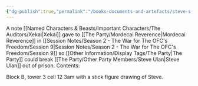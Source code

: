 ```yaml
---
{"dg-publish":true,"permalink":"/books-documents-and-artefacts/steve-s-cell-location/","tags":["Unimportant"],"updated":"2024-12-31T22:44:34.475+00:00"}
---
```


A note [[Named Characters & Beasts/Important Characters/The Auditors/Xekai\|Xekai]] gave to [[The Party/Mordecai Reverence\|Mordecai Reverence]] in  [[Session Notes/Season 2 - The War for The OFC's Freedom/Session 9\|Session Notes/Season 2 - The War for The OFC's Freedom/Session 9]] so [[Other Information/Display Tags/The Party\|The Party]] could break [[The Party/Other Party Members/Steve Ulan\|Steve Ulan]] out of prison. Contents:

Block B, tower 3 cell 12 3am with a stick figure drawing of Steve.